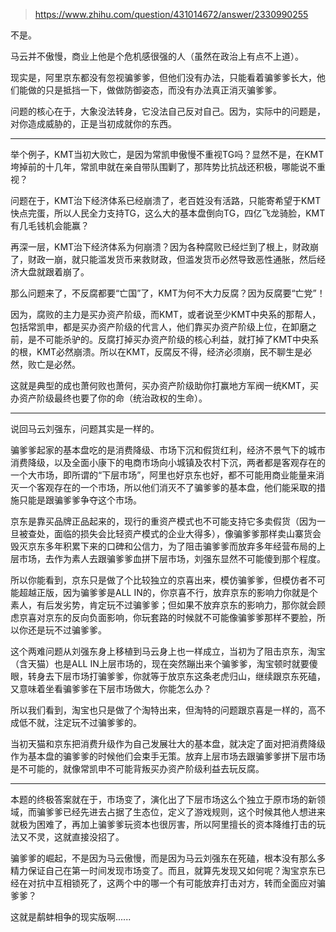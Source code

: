 > https://www.zhihu.com/question/431014672/answer/2330990255





不是。

马云并不傲慢，商业上他是个危机感很强的人（虽然在政治上有点不上道）。

现实是，阿里京东都没有忽视骗爹爹，但他们没有办法，只能看着骗爹爹长大，他们能做的只是抵挡一下，做做防御姿态，而没有办法真正消灭骗爹爹。

问题的核心在于，大象没法转身，它没法自己反对自己。因为，实际中的问题是，对你造成威胁的，正是当初成就你的东西。



---

举个例子，KMT当初大败亡，是因为常凯申傲慢不重视TG吗？显然不是，在KMT垮掉前的十几年，常凯申就在亲自带队围剿了，那阵势比抗战还积极，哪能说不重视？

问题在于，KMT治下经济体系已经崩溃了，老百姓没有活路，只能寄希望于KMT快点完蛋，所以人民全力支持TG，这么大的基本盘倒向TG，四亿飞龙骑脸，KMT有几毛钱机会能赢？

再深一层，KMT治下经济体系为何崩溃？因为各种腐败已经烂到了根上，财政崩了，财政一崩，就只能滥发货币来救财政，但滥发货币必然导致恶性通胀，然后经济大盘就跟着崩了。

那么问题来了，不反腐都要“亡国”了，KMT为何不大力反腐？因为反腐要“亡党”！

因为，腐败的主力是买办资产阶级，而KMT，或者说至少KMT中央系的那帮人，包括常凯申，都是买办资产阶级的代言人，他们靠买办资产阶级上位，在卸磨之前，是不可能杀驴的。反腐打掉买办资产阶级的核心利益，就打掉了KMT中央系的根，KMT必然崩溃。所以在KMT，反腐反不得，经济必须崩，民不聊生是必然，败亡是必然。

这就是典型的成也萧何败也萧何，买办资产阶级助你打赢地方军阀一统KMT，买办资产阶级最终也要了你的命（统治政权的生命）。



---

说回马云刘强东，问题其实是一样的。

骗爹爹起家的基本盘吃的是消费降级、市场下沉和假货红利，经济不景气下的城市消费降级，以及全面小康下的电商市场向小城镇及农村下沉，两者都是客观存在的一个大市场，即所谓的“下层市场”，阿里也好京东也好，都不可能用商业能量来消灭一个客观存在的一个市场，所以他们消灭不了骗爹爹的基本盘，他们能采取的措施只能是跟骗爹爹争夺这个市场。

京东是靠买品牌正品起来的，现行的重资产模式也不可能支持它多卖假货（因为一旦被查处，面临的损失会比轻资产模式的企业大得多），像骗爹爹那样卖山寨货会毁灭京东多年积累下来的口碑和公信力，为了阻击骗爹爹而放弃多年经营布局的上层市场，去作为素人去跟骗爹爹血拼下层市场，刘强东显然不可能傻到那个程度。

所以你能看到，京东只是做了个比较独立的京喜出来，模仿骗爹爹，但模仿者不可能超越正版，因为骗爹爹是ALL IN的，你京喜不行，放弃京东的影响力你就是个素人，有后发劣势，肯定玩不过骗爹爹；但如果不放弃京东的影响力，那你就会顾虑京喜对京东的反向负面影响，你玩套路的时候就不可能像骗爹爹那样不要脸，所以你还是玩不过骗爹爹。

这个两难问题从刘强东身上移植到马云身上也一样成立，当初为了阻击京东，淘宝（含天猫）也是ALL IN上层市场的，现在突然蹦出来个骗爹爹，淘宝顿时就要傻眼，转身去下层市场打骗爹爹，你就等于放京东这条老虎归山，继续跟京东死磕，又意味着坐看骗爹爹在下层市场做大，你能怎么办？

所以我们看到，淘宝也只是做了个淘特出来，但淘特的问题跟京喜是一样的，高不成低不就，注定玩不过骗爹爹的。

当初天猫和京东把消费升级作为自己发展壮大的基本盘，就决定了面对把消费降级作为基本盘的骗爹爹的时候他们会束手无策。放弃上层市场去跟骗爹爹拼下层市场是不可能的，就像常凯申不可能背叛买办资产阶级利益去玩反腐。



---

本题的终极答案就在于，市场变了，演化出了下层市场这么个独立于原市场的新领域，而骗爹爹已经先进去占据了生态位，定义了游戏规则，这个时候其他人想进来就极为困难了，再加上骗爹爹玩资本也很厉害，所以阿里擅长的资本降维打击的玩法又不灵，这就直接没招了。

骗爹爹的崛起，不是因为马云傲慢，而是因为马云刘强东在死磕，根本没有那么多精力保证自己在第一时间发现市场变了。而且，就算先发现又如何呢？淘宝京东已经在对抗中互相锁死了，这两个中的哪一个有可能放弃打击对方，转而全面应对骗爹爹？

这就是鹬蚌相争的现实版啊......




